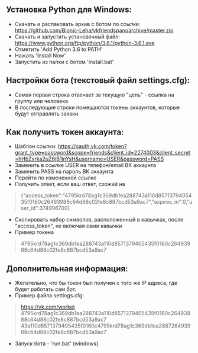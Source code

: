 Установка Python для Windows:
---
* Скачать  и распаковать архив с ботом по ссылке:
https://github.com/Bionic-Leha/vkfriendspam/archive/master.zip
* Скачать и запустить установочный файл:
https://www.python.org/ftp/python/3.6.1/python-3.6.1.exe
* Отметить 'Add Python 3.6 to PATH'
* Нажать 'Install Now'
* Запустить из папки с ботом 'install.bat'

Настройки бота (текстовый файл settings.cfg):
---
* Самая первая строка отвечает за текущую "цель" - ссылка на группу или человека
* В последующие строки помещаются токены аккаунтов, которые будут отправлять заявки

Как получить токен аккаунта:
---
* Шаблон ссылки: https://oauth.vk.com/token?grant_type=password&scope=friends&client_id=2274003&client_secret=hHbZxrka2uZ6jB1inYsH&username=USER&password=PASS
* Заменить в ссылке USER на телефон/email ВК аккаунта
* Заменить PASS на пароль ВК аккаунта
* Перейти по измененной ссылке
* Получить ответ, если ваш ответ, схожий на
>{"access_token":"4795krd78ag1c369db1ea288743a110d8571379405435f0160c26493988c64d88c02fe8c887bcd53a9ac7","expires_in":0,"user_id":374996700}
* Скопировать набор символов, расположенный в кавычках, после "access_token", не включая сами кавычки
* Пример токена
>4795krd78ag1c369db1ea288743a110d8571379405435f0160c26493988c64d88c02fe8c887bcd53a9ac7

Дополнительная информация:
---
* Желательно, что бы токен был получен с того же IP адреса, где будет работать сам бот.
* Пример файла settings.cfg:
>https://vk.com/worket
>4795krd78ag1c369db1ea288743a110d8571379405435f0160c26493988c64d88c02fe8c887bcd53a9ac7
>43a110d8571379405435f0160c4795krd78ag1c369db1ea288726493988c64d88c02fe8c887bcd53a9ac7
* Запуск бота - 'run.bat' (windows)